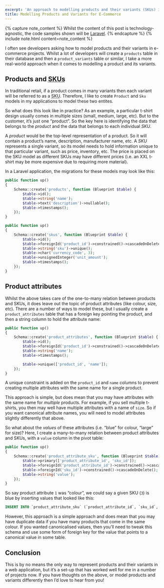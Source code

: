 ```yaml
---
excerpt: 'An approach to modelling products and their variants (SKUs) in e-commerce applications.'
title: Modelling Products and Variants for E-Commerce
---
```

{% capture note_content %}
Whilst the content of this post is technology-agnostic, the code samples shown will be [Laravel](https://laravel.com/).
{% endcapture %}
{% include note.html content=note_content %}

I often see developers asking how to model products and their variants in e-commerce projects. Whilst a lot of developers will create a `products` table in their database and then a `product_variants` table or similar, I take a more real-world approach when it comes to modelling a product and its variants.

## Products and <abbr class="initialism" title="Stock Keeping Units">SKUs</abbr>
In traditional retail, if a product comes in many variants then each variant will be referred to as a <abbr class="initialism" title="Stock Keeping Unit">SKU</abbr>. Therefore, I like to create `Product` and `Sku` models in my applications to model these two entites.

So what does this look like in practice? As an example, a particular t-shirt design usually comes in multiple sizes (small, medium, large, etc). But to the customer, it’s just one “product”. So the key here is identifying the data that belongs to the _product_ and the data that belongs to each individual _SKU_.

A _product_ would be the top-level representation of a product. So it will contain a product’s name, description, manufacturer name, etc. A _SKU_ represents a single variant, so its model needs to hold information unique to that particular variant, such as price, inventory, etc. The price is placed on the SKU model as different SKUs may have different prices (i.e. an XXL t-shirt may be more expensive due to requiring more material).

In a Laravel application, the migrations for these models may look like this:

```php
public function up()
{
    Schema::create('products', function (Blueprint $table) {
        $table->id();
        $table->string('name');
        $table->text('description')->nullable();
        $table->timestamps();
    });
}
```
```php
public function up()
{
    Schema::create('skus', function (Blueprint $table) {
        $table->id();
        $table->foreignId('product_id')->constrained()->cascadeOnDelete();
        $table->string('sku')->unique();
        $table->char('currency_code', 3);
        $table->unsignedInteger('unit_amount');
        $table->timestamps();
    });
}
```

## Product attributes
Whilst the above takes care of the one-to-many relation between products and SKUs, it does leave out the topic of product attributes (like colour, size, etc). There are a number of ways to model these, but I usually create a `product_attributes` table that has a foreign key pointing the product, and then a string column to hold the attribute name:

```php
public function up()
{
    Schema::create('product_attributes', function (Blueprint $table) {
        $table->id();
        $table->foreignId('product_id')->constrained()->cascadeOnDelete();
        $table->string('name');
        $table->timestamps();

        $table->unique(['product_id', 'name']);
    });
}
```

A unique constraint is added on the `product_id` and `name` columns to prevent creating multiple attributes with the same name for a single product.

This approach is simple, but does mean that you may have attributes with the same name for _multiple_ products. For example, if you sell multiple t-shirts, you then may well have multiple attributes with a name of `size`. So if you want canonical attribute names, you will need to model attributes slightly differently that above.

So what about the _values_ of these attributes (i.e. “blue” for colour, “large” for size)? Here, I create a many-to-many relation between product attributes and SKUs, with a `value` column in the pivot table:

```php
public function up()
{
    Schema::create('product_attribute_sku', function (Blueprint $table) {
        $table->primary(['product_attribute_id', 'sku_id']);
        $table->foreignId('product_attribute_id')->constrained()->cascadeOnDelete();
        $table->foreignId('sku_id')->constrained()->cascadeOnDelete();
        $table->string('value');
    });
}
```

So say product attribute `1` was “colour”, we could say a given SKU (`3`) is blue by inserting values that looked like this:

```sql
INSERT INTO `product_attribute_sku` (`product_attribute_id`, `sku_id`, `value`) VALUES (1, 3, 'blue');
```

However, this approach is a simple approach and does mean that you may have duplicate data if you have many products that come in the same colour. If you wanted canonicalised values, then you’ll need to tweak this schema and use some form of foreign key for the value that points to a canonical value in some table.

## Conclusion
This is by no means the only way to represent products and their variants in a web application, but it’s a set-up that has worked well for me in a number of projects now. If you have thoughts on the above, or model products and variants differently then I’d love to hear from you!

